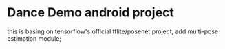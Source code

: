 # Dance Demo android project
this is basing on tensorflow's official tflite/posenet project,  add multi-pose estimation module;